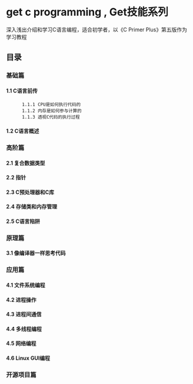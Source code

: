 # get c programming , Get技能系列

深入浅出介绍和学习C语言编程，适合初学者，以《C Primer Plus》第五版作为学习教程

## 目录

### 基础篇
#### 1.1 C语言前传
          1.1.1 CPU是如何执行代码的
          1.1.2 内存是如何参与计算的
          1.1.3 透视C代码的执行过程
#### 1.2 C语言概述
  
### 高阶篇
#### 2.1 复合数据类型
#### 2.2 指针
#### 2.3 C预处理器和C库
#### 2.4 存储类和内存管理
#### 2.5 C语言陷阱

### 原理篇
#### 3.1 像编译器一样思考代码

### 应用篇
#### 4.1 文件系统编程
#### 4.2 进程操作
#### 4.3 进程间通信
#### 4.4 多线程编程
#### 4.5 网络编程
#### 4.6 Linux GUI编程

### 开源项目篇

